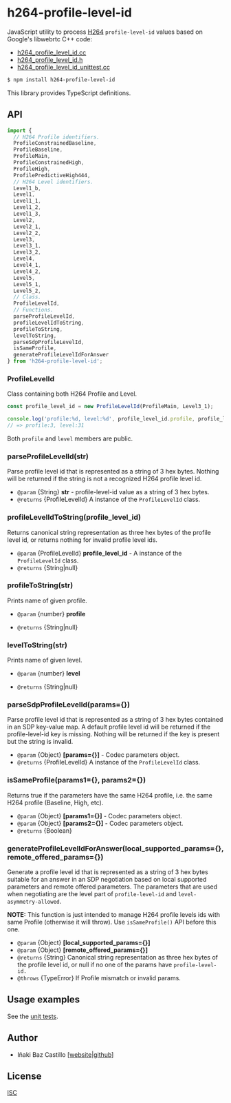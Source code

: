 # h264-profile-level-id

JavaScript utility to process [H264](https://tools.ietf.org/html/rfc6184) `profile-level-id` values based on Google's libwebrtc C++ code:
- [h264_profile_level_id.cc](https://webrtc.googlesource.com/src/+/refs/heads/main/api/video_codecs/h264_profile_level_id.cc)
- [h264_profile_level_id.h](https://webrtc.googlesource.com/src/+/refs/heads/main/api/video_codecs/h264_profile_level_id.h)
- [h264_profile_level_id_unittest.cc](https://webrtc.googlesource.com/src/+/refs/heads/main/api/video_codecs/test/h264_profile_level_id_unittest.cc)

```bash
$ npm install h264-profile-level-id
```

This library provides TypeScript definitions.


## API

```js
import {
  // H264 Profile identifiers.
  ProfileConstrainedBaseline,
  ProfileBaseline,
  ProfileMain,
  ProfileConstrainedHigh,
  ProfileHigh,
  ProfilePredictiveHigh444,
  // H264 Level identifiers.
  Level1_b,
  Level1,
  Level1_1,
  Level1_2,
  Level1_3,
  Level2,
  Level2_1,
  Level2_2,
  Level3,
  Level3_1,
  Level3_2,
  Level4,
  Level4_1,
  Level4_2,
  Level5,
  Level5_1,
  Level5_2,
  // Class.
  ProfileLevelId,
  // Functions.
  parseProfileLevelId,
  profileLevelIdToString,
  profileToString,
  levelToString,
  parseSdpProfileLevelId,
  isSameProfile,
  generateProfileLevelIdForAnswer
} from 'h264-profile-level-id';
```

### ProfileLevelId

Class containing both H264 Profile and Level.

```js
const profile_level_id = new ProfileLevelId(ProfileMain, Level3_1);

console.log('profile:%d, level:%d', profile_level_id.profile, profile_level_id.level);
// => profile:3, level:31
```

Both `profile` and `level` members are public.


### parseProfileLevelId(str)

Parse profile level id that is represented as a string of 3 hex bytes. Nothing will be returned if the string is not a recognized H264 profile level id.

* `@param` {String} **str** - profile-level-id value as a string of 3 hex bytes.
* `@returns` {ProfileLevelId} A instance of the `ProfileLevelId` class.


### profileLevelIdToString(profile_level_id)

Returns canonical string representation as three hex bytes of the profile level id, or returns nothing for invalid profile level ids.

* `@param` {ProfileLevelId} **profile_level_id** - A instance of the `ProfileLevelId` class.
* `@returns` {String|null}


### profileToString(str)

Prints name of given profile.

* `@param` {number} **profile**

* `@returns` {String|null}


### levelToString(str)

Prints name of given level.

* `@param` {number} **level**

* `@returns` {String|null}


### parseSdpProfileLevelId(params={})

Parse profile level id that is represented as a string of 3 hex bytes contained in an SDP key-value map. A default profile level id will be returned if the profile-level-id key is missing. Nothing will be returned if the key is present but the string is invalid.

* `@param` {Object} **[params={}]** - Codec parameters object.
* `@returns` {ProfileLevelId} A instance of the `ProfileLevelId` class.


### isSameProfile(params1={}, params2={})

Returns true if the parameters have the same H264 profile, i.e. the same H264 profile (Baseline, High, etc).

* `@param` {Object} **[params1={}]** - Codec parameters object.
* `@param` {Object} **[params2={}]** - Codec parameters object.
* `@returns` {Boolean}


### generateProfileLevelIdForAnswer(local_supported_params={}, remote_offered_params={})

Generate a profile level id that is represented as a string of 3 hex bytes suitable for an answer in an SDP negotiation based on local supported parameters and remote offered parameters. The parameters that are used when negotiating are the level part of `profile-level-id` and `level-asymmetry-allowed`.

**NOTE:** This function is just intended to manage H264 profile levels ids with same Profile (otherwise it will throw). Use `isSameProfile()` API before this one.

* `@param` {Object} **[local_supported_params={}]**
* `@param` {Object} **[remote_offered_params={}]**
* `@returns` {String} Canonical string representation as three hex bytes of the profile level id, or null if no one of the params have `profile-level-id.`
* `@throws` {TypeError} If Profile mismatch or invalid params.


## Usage examples

See the [unit tests](test/test.js).


## Author

* Iñaki Baz Castillo [[website](https://inakibaz.me)|[github](https://github.com/ibc/)]


## License

[ISC](./LICENSE)
